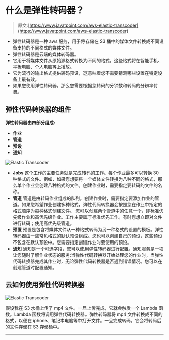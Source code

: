 # 什么是弹性转码器？

> 原文:[https://www.javatpoint.com/aws-elastic-transcoder](https://www.javatpoint.com/aws-elastic-transcoder)

*   弹性转码器是一种 aws 服务，用于将存储在 S3 桶中的媒体文件转换成不同设备支持的不同格式的媒体文件。
*   弹性转码器是云端的媒体转码器。
*   它用于将媒体文件从原始源格式转换为不同的格式，这些格式将在智能手机、平板电脑、个人电脑等上播放。
*   它为流行的输出格式提供转码预设，这意味着您不需要猜测哪些设置在特定设备上最有效。
*   如果您使用弹性转码器，那么您需要根据您转码的分钟数和转码的分辨率付费。

## 弹性代码转换器的组件

**弹性转码器由四部分组成:**

*   **作业**
*   **管道**
*   **预设**
*   **通知**

![Elastic Transcoder](../Images/6cacb2513394d0a7e5875b75f2290d5f.png)

*   **Jobs**
    这个工作的主要任务就是完成转码的工作。每个作业最多可以转换 30 种格式的文件。例如，如果您想要将一个媒体文件转换为八种不同的格式，那么单个作业会创建八种格式的文件。创建作业时，需要指定要转码的文件的名称。
*   **管道**
    管道是由转码作业组成的队列。创建作业时，需要指定要添加作业的管道。如果您希望作业创建多种格式，弹性代码转换器会按照您在作业中指定的格式顺序为每种格式创建文件。
    您可以创建两个管道中的任意一个，即标准优先级作业和高优先级作业。工作主要属于标准优先工作。有时您想立即对文件进行转码；使用高优先级管道。
*   **预置**
    预置是包含将媒体文件从一种格式转码为另一种格式的设置的模板。弹性转码器由一些常见格式的默认预设组成。您也可以创建自己的预设，这些预设不包含在默认预设中。您需要指定创建作业时要使用的预设。
*   **通知**
    通知是一个可选字段，您可以使用弹性转码器进行配置。通知服务是一项让您随时了解作业状态的服务:当弹性代码转换器开始处理您的作业时，当弹性代码转换器完成其作业时，无论弹性代码转换器是否遇到错误情况。您可以在创建管道时配置通知。

## 云如何使用弹性代码转换器

![Elastic Transcoder](../Images/16aa8eeed24f67cf9f620a2b91a2ef61.png)

假设我在 S3 水桶上传了 mp4 文件。一旦上传完成，它就会触发一个 Lambda 函数。Lambda 函数将调用弹性代码转换器。弹性转码器将 mp4 文件转换成不同的格式，以便在 iphone、笔记本电脑等中打开文件。一旦完成转码，它会将转码后的文件存储在 S3 存储桶中。

* * *